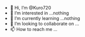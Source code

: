- 👋 Hi, I’m @Kuro720
- 👀 I’m interested in ...nothing
- 🌱 I’m currently learning ...nothing
- 💞️ I’m looking to collaborate on ...
- 📫 How to reach me ...

<!---
Kuro720/Kuro720 is a ✨ special ✨ repository because its `README.md` (this file) appears on your GitHub profile.
You can click the Preview link to take a look at your changes.
--->
